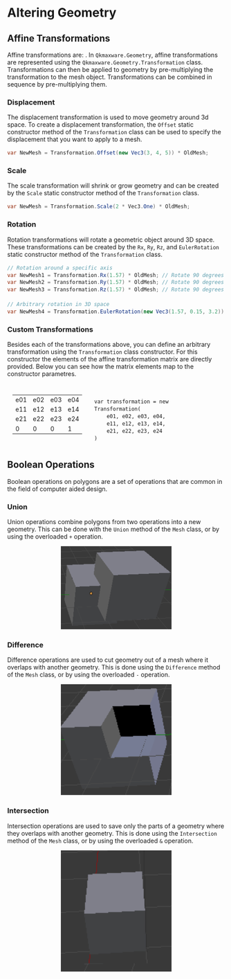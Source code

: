 # Altering Geometry

## Affine Transformations
Affine transformations are: . In `Qkmaxware.Geometry`, affine transformations are represented using the `Qkmaxware.Geometry.Transformation` class. Transformations can then be applied to geometry by pre-multiplying the transformation to the mesh object. Transformations can be combined in sequence by pre-multiplying them. 

### Displacement
The displacement transformation is used to move geometry around 3d space. To create a displacement transformation, the `Offset` static constructor method of the `Transformation` class can be used to specify the displacement that you want to apply to a mesh.

```cs
var NewMesh = Transformation.Offset(new Vec3(3, 4, 5)) * OldMesh;
```

### Scale
The scale transformation will shrink or grow geometry and can be created by the `Scale` static constructor method of the `Transformation` class.

```cs
var NewMesh = Transformation.Scale(2 * Vec3.One) * OldMesh;
```

### Rotation
Rotation transformations will rotate a geometric object around 3D space. These transformations can be created by the `Rx`, `Ry`, `Rz`, and `EulerRotation` static constructor method of the `Transformation` class. 

```cs
// Rotation around a specific axis
var NewMesh1 = Transformation.Rx(1.57) * OldMesh; // Rotate 90 degrees around the X axis
var NewMesh2 = Transformation.Ry(1.57) * OldMesh; // Rotate 90 degrees around the Y axis
var NewMesh3 = Transformation.Rz(1.57) * OldMesh; // Rotate 90 degrees around the Z axis

// Arbitrary rotation in 3D space
var NewMesh4 = Transformation.EulerRotation(new Vec3(1.57, 0.15, 3.2)) 
```

### Custom Transformations
Besides each of the transformations above, you can define an arbitrary transformation using the `Transformation` class constructor. For this constructor the elements of the affine transformation matrix are directly provided. Below you can see how the matrix elements map to the constructor parametres. 

<div style="width: 100%; display: block;">
    <div style="display: inline-block; margin: 12px;">
        <table>
            <tr>
                <td>e01</td> <td>e02</td> <td>e03</td> <td>e04</td>
            </tr>
            <tr>
                <td>e11</td> <td>e12</td> <td>e13</td> <td>e14</td>
            </tr>
            <tr>
                <td>e21</td> <td>e22</td> <td>e23</td> <td>e24</td>
            </tr>
            <tr>
                <td>0</td> <td>0</td> <td>0</td> <td>1</td>
            </tr>
        </table>
    </div>
    <div style="max-width: 50%; display: inline-block; margin: 12px;">
<code style="white-space: pre-wrap;">var transformation = new Transformation(
    e01, e02, e03, e04,
    e11, e12, e13, e14,
    e21, e22, e23, e24
)
</code>
    </div>
</div>

## Boolean Operations
Boolean operations on polygons are a set of operations that are common in the field of computer aided design. 

### Union
Union operations combine polygons from two operations into a new geometry. This can be done with the `Union` method of the `Mesh` class, or by using the overloaded `+` operation.

<div style="text-align: center">
    <img width="256" src="/img/BooleanUnion.png"/>
</div>

### Difference
Difference operations are used to cut geometry out of a mesh where it overlaps with another geometry. This is done using the `Difference` method of the `Mesh` class, or by using the overloaded `-` operation.

<div style="text-align: center">
    <img width="256" src="/img/BooleanDifference.png"/>
</div>


### Intersection
Intersection operations are used to save only the parts of a geometry where they overlaps with another geometry. This is done using the `Intersection` method of the `Mesh` class, or by using the overloaded `&` operation.

<div style="text-align: center">
    <img width="256" src="/img/BooleanIntersection.png"/>
</div>
